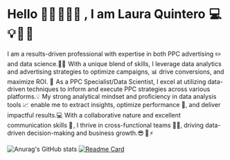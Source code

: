# Hello 👋🏻 👩🏻‍🦰 , I am Laura Quintero  💻 💡 🦄 🌸 
I am a results-driven professional with expertise in both PPC advertising ✏️ and data science.👩‍💻  
With a unique blend of skills, I leverage data analytics and advertising strategies to optimize campaigns, 📊 drive conversions, and maximize ROI. 💸 
As a PPC Specialist/Data Scientist, I excel at utilizing  data-driven techniques to inform and execute PPC strategies across various platforms.💡
My strong analytical mindset and proficiency in data analysis tools 📈 enable me to extract insights, optimize performance 🎯, and deliver impactful results.💻
With a collaborative nature and excellent communication skills 📢 , I thrive in cross-functional teams 🤝🏻, driving data-driven decision-making and business growth.😎  🚀 ⚡

![Anurag's GitHub stats](https://github-readme-stats.vercel.app/api?username=lauquintero10&show_icons=true&theme=radical)
[![Readme Card](https://github-readme-stats.vercel.app/api/pin/?username=lauquintero10&repo=github-readme-stats)](https://github.com/lauquintero10/github-readme-stats)
